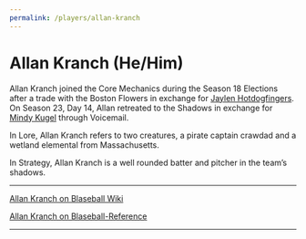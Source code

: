 ```yaml
---
permalink: /players/allan-kranch
---
```


# Allan Kranch (He/Him)

Allan Kranch joined the Core Mechanics during the Season 18 Elections after a trade with the Boston Flowers in exchange
for [Jaylen Hotdogfingers](/players/jaylen-hotdogfingers). On Season 23, Day 14, Allan retreated to the Shadows in 
exchange for [Mindy Kugel](/players/mindy-kugel) through Voicemail.

In Lore, Allan Kranch refers to two creatures, a pirate captain crawdad and a wetland elemental from Massachusetts.

In Strategy, Allan Kranch is a well rounded batter and pitcher in the team’s shadows.

---

[Allan Kranch on Blaseball Wiki](https://www.blaseball.wiki/w/Allan_Kranch)

[Allan Kranch on Blaseball-Reference](https://blaseball-reference.com/players/allan-kranch)

---